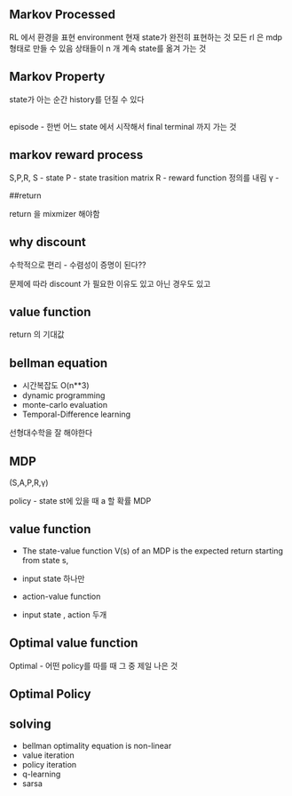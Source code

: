 ## Markov Processed

RL 에서 환경을 표현
environment
현재 state가 완전히 표현하는 것
모든 rl 은 mdp 형태로 만들 수 있음
상태들이 n 개 계속 state를 옮겨 가는 것 

## Markov Property

state가 아는 순간 history를 던질 수 있다 

## 

episode - 한번 어느 state 에서 시작해서 final terminal 까지 가는 것


## markov reward process

S,P,R,
S - state
P - state trasition matrix
R - reward function 정의를 내림
γ - 

##return

return 을 mixmizer 해야함

## why discount

수학적으로 편리 - 수렴성이 증명이 된다??

문제에 따라 discount 가 필요한 이유도 있고 아닌 경우도 있고

## value function

return 의 기대값

## bellman equation
- 시간복잡도 O(n**3)
- dynamic programming
- monte-carlo evaluation
- Temporal-Difference learning

선형대수학을 잘 해야한다

## MDP
(S,A,P,R,γ)

policy - state st에 있을 때 a 할 확률
MDP 

## value function 

- The state-value function V(s) of an MDP is the expected return starting from state s,
 - input state 하나만

- action-value function 
 - input state , action 두개
 

## Optimal value function

Optimal - 어떤 policy를 따를 때 그 중 제일 나은 것


## Optimal Policy

## solving
- bellman optimality equation is non-linear
- value iteration
- policy iteration
- q-learning
- sarsa


 
